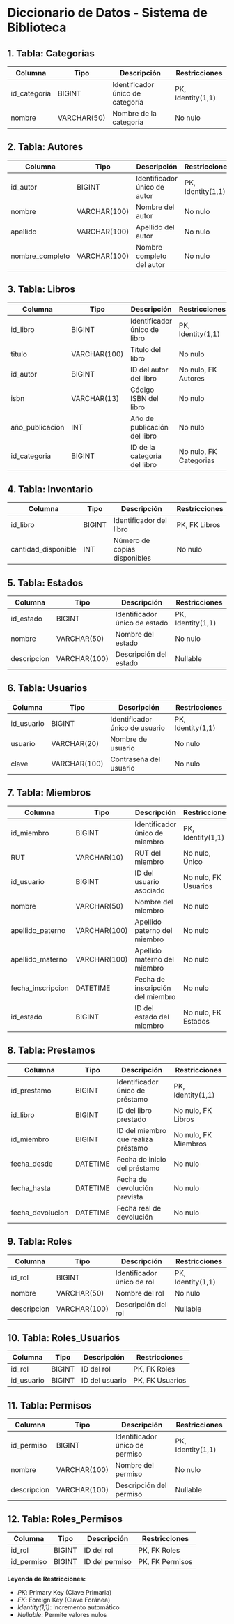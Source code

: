 
# Diccionario de Datos - Sistema de Biblioteca

## 1. Tabla: Categorias

| Columna | Tipo | Descripción | Restricciones |
|---------|------|-------------|---------------|
| id_categoria | BIGINT | Identificador único de categoría | PK, Identity(1,1) |
| nombre | VARCHAR(50) | Nombre de la categoría | No nulo |

## 2. Tabla: Autores

| Columna | Tipo | Descripción | Restricciones |
|---------|------|-------------|---------------|
| id_autor | BIGINT | Identificador único de autor | PK, Identity(1,1) |
| nombre | VARCHAR(100) | Nombre del autor | No nulo |
| apellido | VARCHAR(100) | Apellido del autor | No nulo |
| nombre_completo | VARCHAR(100) | Nombre completo del autor | No nulo |

## 3. Tabla: Libros

| Columna | Tipo | Descripción | Restricciones |
|---------|------|-------------|---------------|
| id_libro | BIGINT | Identificador único de libro | PK, Identity(1,1) |
| titulo | VARCHAR(100) | Título del libro | No nulo |
| id_autor | BIGINT | ID del autor del libro | No nulo, FK Autores |
| isbn | VARCHAR(13) | Código ISBN del libro | No nulo |
| año_publicacion | INT | Año de publicación del libro | No nulo |
| id_categoria | BIGINT | ID de la categoría del libro | No nulo, FK Categorias |

## 4. Tabla: Inventario

| Columna | Tipo | Descripción | Restricciones |
|---------|------|-------------|---------------|
| id_libro | BIGINT | Identificador del libro | PK, FK Libros |
| cantidad_disponible | INT | Número de copias disponibles | No nulo |

## 5. Tabla: Estados

| Columna | Tipo | Descripción | Restricciones |
|---------|------|-------------|---------------|
| id_estado | BIGINT | Identificador único de estado | PK, Identity(1,1) |
| nombre | VARCHAR(50) | Nombre del estado | No nulo |
| descripcion | VARCHAR(100) | Descripción del estado | Nullable |

## 6. Tabla: Usuarios

| Columna | Tipo | Descripción | Restricciones |
|---------|------|-------------|---------------|
| id_usuario | BIGINT | Identificador único de usuario | PK, Identity(1,1) |
| usuario | VARCHAR(20) | Nombre de usuario | No nulo |
| clave | VARCHAR(100) | Contraseña del usuario | No nulo |

## 7. Tabla: Miembros

| Columna | Tipo | Descripción | Restricciones |
|---------|------|-------------|---------------|
| id_miembro | BIGINT | Identificador único de miembro | PK, Identity(1,1) |
| RUT | VARCHAR(10) | RUT del miembro | No nulo, Único |
| id_usuario | BIGINT | ID del usuario asociado | No nulo, FK Usuarios |
| nombre | VARCHAR(50) | Nombre del miembro | No nulo |
| apellido_paterno | VARCHAR(100) | Apellido paterno del miembro | No nulo |
| apellido_materno | VARCHAR(100) | Apellido materno del miembro | No nulo |
| fecha_inscripcion | DATETIME | Fecha de inscripción del miembro | No nulo |
| id_estado | BIGINT | ID del estado del miembro | No nulo, FK Estados |

## 8. Tabla: Prestamos

| Columna | Tipo | Descripción | Restricciones |
|---------|------|-------------|---------------|
| id_prestamo | BIGINT | Identificador único de préstamo | PK, Identity(1,1) |
| id_libro | BIGINT | ID del libro prestado | No nulo, FK Libros |
| id_miembro | BIGINT | ID del miembro que realiza préstamo | No nulo, FK Miembros |
| fecha_desde | DATETIME | Fecha de inicio del préstamo | No nulo |
| fecha_hasta | DATETIME | Fecha de devolución prevista | No nulo |
| fecha_devolucion | DATETIME | Fecha real de devolución | No nulo |

## 9. Tabla: Roles

| Columna | Tipo | Descripción | Restricciones |
|---------|------|-------------|---------------|
| id_rol | BIGINT | Identificador único de rol | PK, Identity(1,1) |
| nombre | VARCHAR(50) | Nombre del rol | No nulo |
| descripcion | VARCHAR(100) | Descripción del rol | Nullable |

## 10. Tabla: Roles_Usuarios

| Columna | Tipo | Descripción | Restricciones |
|---------|------|-------------|---------------|
| id_rol | BIGINT | ID del rol | PK, FK Roles |
| id_usuario | BIGINT | ID del usuario | PK, FK Usuarios |

## 11. Tabla: Permisos

| Columna | Tipo | Descripción | Restricciones |
|---------|------|-------------|---------------|
| id_permiso | BIGINT | Identificador único de permiso | PK, Identity(1,1) |
| nombre | VARCHAR(100) | Nombre del permiso | No nulo |
| descripcion | VARCHAR(100) | Descripción del permiso | Nullable |

## 12. Tabla: Roles_Permisos

| Columna | Tipo | Descripción | Restricciones |
|---------|------|-------------|---------------|
| id_rol | BIGINT | ID del rol | PK, FK Roles |
| id_permiso | BIGINT | ID del permiso | PK, FK Permisos |

**Leyenda de Restricciones:**
- *PK*: Primary Key (Clave Primaria)
- *FK*: Foreign Key (Clave Foránea)
- *Identity(1,1)*: Incremento automático
- *Nullable*: Permite valores nulos
